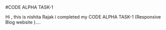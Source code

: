 #CODE ALPHA TASK-1

Hi , this is nishita Rajak i completed my CODE ALPHA TASK-1 (Responsive Blog website )....
